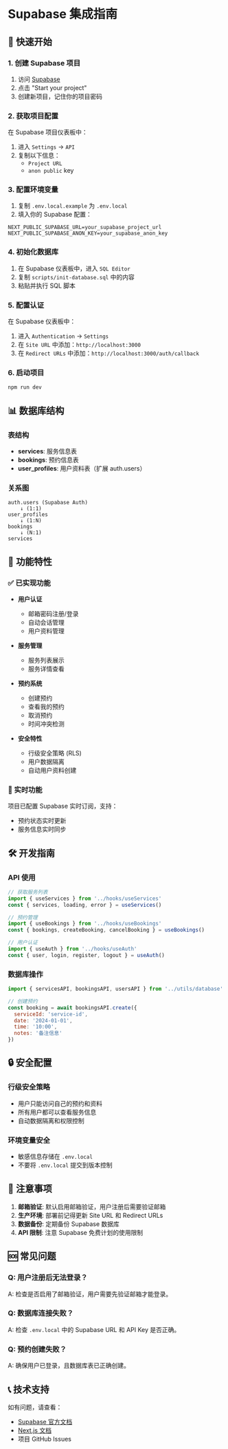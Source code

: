 # Supabase 集成指南

## 🚀 快速开始

### 1. 创建 Supabase 项目

1. 访问 [Supabase](https://supabase.com)
2. 点击 "Start your project"
3. 创建新项目，记住你的项目密码

### 2. 获取项目配置

在 Supabase 项目仪表板中：

1. 进入 `Settings` → `API`
2. 复制以下信息：
   - `Project URL`
   - `anon public` key

### 3. 配置环境变量

1. 复制 `.env.local.example` 为 `.env.local`
2. 填入你的 Supabase 配置：

```env
NEXT_PUBLIC_SUPABASE_URL=your_supabase_project_url
NEXT_PUBLIC_SUPABASE_ANON_KEY=your_supabase_anon_key
```

### 4. 初始化数据库

1. 在 Supabase 仪表板中，进入 `SQL Editor`
2. 复制 `scripts/init-database.sql` 中的内容
3. 粘贴并执行 SQL 脚本

### 5. 配置认证

在 Supabase 仪表板中：

1. 进入 `Authentication` → `Settings`
2. 在 `Site URL` 中添加：`http://localhost:3000`
3. 在 `Redirect URLs` 中添加：`http://localhost:3000/auth/callback`

### 6. 启动项目

```bash
npm run dev
```

## 📊 数据库结构

### 表结构

- **services**: 服务信息表
- **bookings**: 预约信息表  
- **user_profiles**: 用户资料表（扩展 auth.users）

### 关系图

```
auth.users (Supabase Auth)
    ↓ (1:1)
user_profiles
    ↓ (1:N)
bookings
    ↓ (N:1)
services
```

## 🔧 功能特性

### ✅ 已实现功能

- **用户认证**
  - 邮箱密码注册/登录
  - 自动会话管理
  - 用户资料管理

- **服务管理**
  - 服务列表展示
  - 服务详情查看

- **预约系统**
  - 创建预约
  - 查看我的预约
  - 取消预约
  - 时间冲突检测

- **安全特性**
  - 行级安全策略 (RLS)
  - 用户数据隔离
  - 自动用户资料创建

### 🔄 实时功能

项目已配置 Supabase 实时订阅，支持：
- 预约状态实时更新
- 服务信息实时同步

## 🛠️ 开发指南

### API 使用

```javascript
// 获取服务列表
import { useServices } from '../hooks/useServices'
const { services, loading, error } = useServices()

// 预约管理
import { useBookings } from '../hooks/useBookings'
const { bookings, createBooking, cancelBooking } = useBookings()

// 用户认证
import { useAuth } from '../hooks/useAuth'
const { user, login, register, logout } = useAuth()
```

### 数据库操作

```javascript
import { servicesAPI, bookingsAPI, usersAPI } from '../utils/database'

// 创建预约
const booking = await bookingsAPI.create({
  serviceId: 'service-id',
  date: '2024-01-01',
  time: '10:00',
  notes: '备注信息'
})
```

## 🔒 安全配置

### 行级安全策略

- 用户只能访问自己的预约和资料
- 所有用户都可以查看服务信息
- 自动数据隔离和权限控制

### 环境变量安全

- 敏感信息存储在 `.env.local`
- 不要将 `.env.local` 提交到版本控制

## 📝 注意事项

1. **邮箱验证**: 默认启用邮箱验证，用户注册后需要验证邮箱
2. **生产环境**: 部署前记得更新 Site URL 和 Redirect URLs
3. **数据备份**: 定期备份 Supabase 数据库
4. **API 限制**: 注意 Supabase 免费计划的使用限制

## 🆘 常见问题

### Q: 用户注册后无法登录？
A: 检查是否启用了邮箱验证，用户需要先验证邮箱才能登录。

### Q: 数据库连接失败？
A: 检查 `.env.local` 中的 Supabase URL 和 API Key 是否正确。

### Q: 预约创建失败？
A: 确保用户已登录，且数据库表已正确创建。

## 📞 技术支持

如有问题，请查看：
- [Supabase 官方文档](https://supabase.com/docs)
- [Next.js 文档](https://nextjs.org/docs)
- 项目 GitHub Issues